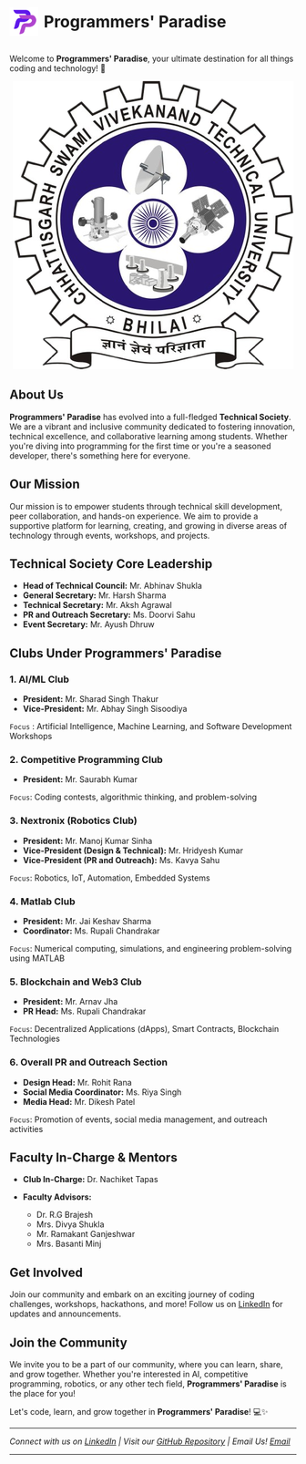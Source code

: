 <div align="left" style="display: flex; align-items: center; gap: 10px;">
  <img src="PPlogo.png" alt="PP Logo" width="50"/>
  <h1 style="margin: 0;">Programmers' Paradise</h1>
</div>

<br />

Welcome to **Programmers' Paradise**, your ultimate destination for all things coding and technology! 🚀

<p align="center">
  <img src="CSVTU_IMG.png" alt="Grid Image">
</p>

## About Us

**Programmers' Paradise** has evolved into a full-fledged **Technical Society**. We are a vibrant and inclusive community dedicated to fostering innovation, technical excellence, and collaborative learning among students. Whether you're diving into programming for the first time or you're a seasoned developer, there's something here for everyone.

## Our Mission

Our mission is to empower students through technical skill development, peer collaboration, and hands-on experience. We aim to provide a supportive platform for learning, creating, and growing in diverse areas of technology through events, workshops, and projects.

## Technical Society Core Leadership

* **Head of Technical Council:** Mr. Abhinav Shukla
* **General Secretary:** Mr. Harsh Sharma
* **Technical Secretary:** Mr. Aksh Agrawal
* **PR and Outreach Secretary:** Ms. Doorvi Sahu
* **Event Secretary:** Mr. Ayush Dhruw

## Clubs Under Programmers' Paradise

### 1. AI/ML Club

* **President:** Mr. Sharad Singh Thakur
* **Vice-President:** Mr. Abhay Singh Sisoodiya

`Focus` : Artificial Intelligence, Machine Learning, and Software Development Workshops

### 2. Competitive Programming Club

* **President:** Mr. Saurabh Kumar

`Focus`: Coding contests, algorithmic thinking, and problem-solving

### 3. Nextronix (Robotics Club)

* **President:** Mr. Manoj Kumar Sinha
* **Vice-President (Design & Technical):** Mr. Hridyesh Kumar
* **Vice-President (PR and Outreach):** Ms. Kavya Sahu

`Focus`: Robotics, IoT, Automation, Embedded Systems

### 4. Matlab Club

* **President:** Mr. Jai Keshav Sharma
* **Coordinator:** Ms. Rupali Chandrakar

`Focus`: Numerical computing, simulations, and engineering problem-solving using MATLAB

### 5. Blockchain and Web3 Club

* **President:** Mr. Arnav Jha
* **PR Head:** Ms. Rupali Chandrakar

`Focus`: Decentralized Applications (dApps), Smart Contracts, Blockchain Technologies

### 6. Overall PR and Outreach Section

* **Design Head:** Mr. Rohit Rana
* **Social Media Coordinator:** Ms. Riya Singh
* **Media Head:** Mr. Dikesh Patel

`Focus`: Promotion of events, social media management, and outreach activities

## Faculty In-Charge & Mentors

* **Club In-Charge:** Dr. Nachiket Tapas
* **Faculty Advisors:**

  * Dr. R.G Brajesh
  * Mrs. Divya Shukla
  * Mr. Ramakant Ganjeshwar
  * Mrs. Basanti Minj


## Get Involved

Join our community and embark on an exciting journey of coding challenges, workshops, hackathons, and more! Follow us on [LinkedIn](https://www.linkedin.com/company/programmers-paradise-csvtu/) for updates and announcements.

## Join the Community

We invite you to be a part of our community, where you can learn, share, and grow together. Whether you're interested in AI, competitive programming, robotics, or any other tech field, **Programmers' Paradise** is the place for you!

Let's code, learn, and grow together in **Programmers' Paradise**! 💻✨

---

*Connect with us on [LinkedIn](https://www.linkedin.com/company/programmers-paradise-csvtu/) | Visit our [GitHub Repository](https://github.com/Programmers-Paradise) | Email Us! [Email](programmers.paradise.utd@csvtu.ac.in)*

--- 
